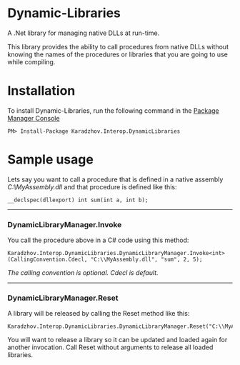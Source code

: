 Dynamic-Libraries
=================

A .Net library for managing native DLLs at run-time.

This library provides the ability to call procedures from native DLLs without knowing the names of the procedures or libraries that you are going to use while compiling.

# Installation

To install Dynamic-Libraries, run the following command in the [Package Manager Console](http://docs.nuget.org/docs/start-here/using-the-package-manager-console)

    PM> Install-Package Karadzhov.Interop.DynamicLibraries

# Sample usage

Lets say you want to call a procedure that is defined in a native assembly _C:\MyAssembly.dll_ and that procedure is defined like this:

    __declspec(dllexport) int sum(int a, int b);

---

### DynamicLibraryManager.Invoke
You call the procedure above in a C# code using this method:

    Karadzhov.Interop.DynamicLibraries.DynamicLibraryManager.Invoke<int>(CallingConvention.Cdecl, "C:\\MyAssembly.dll", "sum", 2, 5);

_The calling convention is optional. Cdecl is default._

---

### DynamicLibraryManager.Reset
A library will be released by calling the Reset method like this:

    Karadzhov.Interop.DynamicLibraries.DynamicLibraryManager.Reset("C:\\MyAssembly.dll");

You will want to release a library so it can be updated and loaded again for another invocation. Call Reset without arguments to release all loaded libraries.
